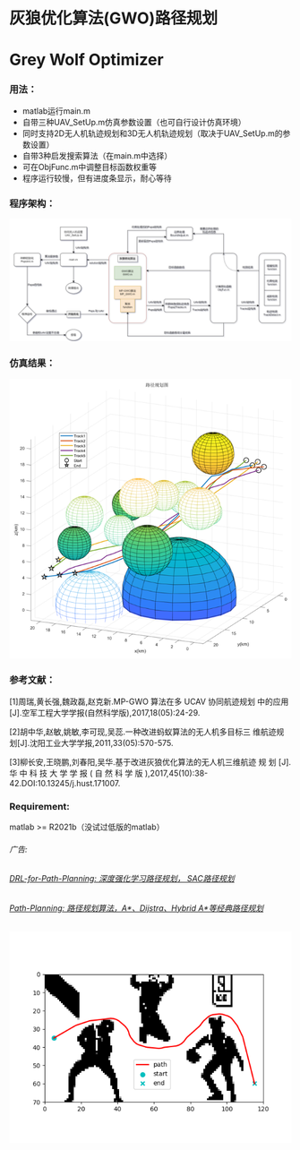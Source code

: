 # 灰狼优化算法(GWO)路径规划

# Grey Wolf Optimizer

### 用法：

- matlab运行main.m
- 自带三种UAV_SetUp.m仿真参数设置（也可自行设计仿真环境）
- 同时支持2D无人机轨迹规划和3D无人机轨迹规划（取决于UAV_SetUp.m的参数设置）
- 自带3种启发搜索算法（在main.m中选择）
- 可在ObjFunc.m中调整目标函数权重等
- 程序运行较慢，但有进度条显示，耐心等待

### 程序架构：

![img](程序架构.png)

### 仿真结果：

![img](Result0.png)

### 参考文献：

[1]周瑞,黄长强,魏政磊,赵克新.MP-GWO 算法在多 UCAV 协同航迹规划
中的应用[J].空军工程大学学报(自然科学版),2017,18(05):24-29.

[2]胡中华,赵敏,姚敏,李可现,吴蕊.一种改进蚂蚁算法的无人机多目标三
维航迹规划[J].沈阳工业大学学报,2011,33(05):570-575.

[3]柳长安,王晓鹏,刘春阳,吴华.基于改进灰狼优化算法的无人机三维航迹
规 划 [J]. 华 中 科 技 大 学 学 报 ( 自 然 科 学 版 ),2017,45(10):38-
42.DOI:10.13245/j.hust.171007.

### Requirement:

matlab >= R2021b（没试过低版的matlab）

###### 广告:

###### [DRL-for-Path-Planning: 深度强化学习路径规划， SAC路径规划](https://github.com/zhaohaojie1998/DRL-for-Path-Planning)

###### [Path-Planning: 路径规划算法，A*、Dijstra、Hybrid A*等经典路径规划](https://github.com/zhaohaojie1998/A-Star-for-Path-Planning)

![](Result1.png)
